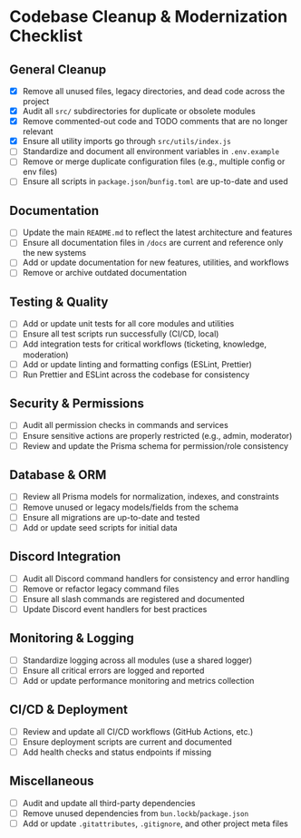 # Codebase Cleanup & Modernization Checklist

## General Cleanup

-   [x] Remove all unused files, legacy directories, and dead code across the project
-   [x] Audit all `src/` subdirectories for duplicate or obsolete modules
-   [x] Remove commented-out code and TODO comments that are no longer relevant
-   [x] Ensure all utility imports go through `src/utils/index.js`
-   [ ] Standardize and document all environment variables in `.env.example`
-   [ ] Remove or merge duplicate configuration files (e.g., multiple config or env files)
-   [ ] Ensure all scripts in `package.json`/`bunfig.toml` are up-to-date and used

## Documentation

-   [ ] Update the main `README.md` to reflect the latest architecture and features
-   [ ] Ensure all documentation files in `/docs` are current and reference only the new systems
-   [ ] Add or update documentation for new features, utilities, and workflows
-   [ ] Remove or archive outdated documentation

## Testing & Quality

-   [ ] Add or update unit tests for all core modules and utilities
-   [ ] Ensure all test scripts run successfully (CI/CD, local)
-   [ ] Add integration tests for critical workflows (ticketing, knowledge, moderation)
-   [ ] Add or update linting and formatting configs (ESLint, Prettier)
-   [ ] Run Prettier and ESLint across the codebase for consistency

## Security & Permissions

-   [ ] Audit all permission checks in commands and services
-   [ ] Ensure sensitive actions are properly restricted (e.g., admin, moderator)
-   [ ] Review and update the Prisma schema for permission/role consistency

## Database & ORM

-   [ ] Review all Prisma models for normalization, indexes, and constraints
-   [ ] Remove unused or legacy models/fields from the schema
-   [ ] Ensure all migrations are up-to-date and tested
-   [ ] Add or update seed scripts for initial data

## Discord Integration

-   [ ] Audit all Discord command handlers for consistency and error handling
-   [ ] Remove or refactor legacy command files
-   [ ] Ensure all slash commands are registered and documented
-   [ ] Update Discord event handlers for best practices

## Monitoring & Logging

-   [ ] Standardize logging across all modules (use a shared logger)
-   [ ] Ensure all critical errors are logged and reported
-   [ ] Add or update performance monitoring and metrics collection

## CI/CD & Deployment

-   [ ] Review and update all CI/CD workflows (GitHub Actions, etc.)
-   [ ] Ensure deployment scripts are current and documented
-   [ ] Add health checks and status endpoints if missing

## Miscellaneous

-   [ ] Audit and update all third-party dependencies
-   [ ] Remove unused dependencies from `bun.lockb`/`package.json`
-   [ ] Add or update `.gitattributes`, `.gitignore`, and other project meta files

